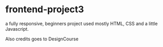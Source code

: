 # frontend-project3
a fully responsive, beginners project used mostly HTML, CSS and a little Javascript.

Also credits goes to DesignCourse
